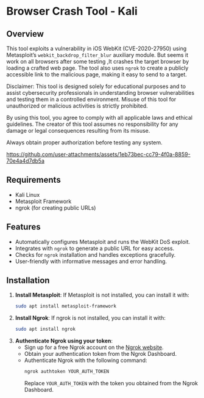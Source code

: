 # Browser Crash Tool - Kali

## Overview

This tool exploits a vulnerability in iOS WebKit (CVE-2020-27950) using Metasploit’s `webkit_backdrop_filter_blur` auxiliary module. But seems it work on all browsers after some testing ,It crashes the target browser by loading a crafted web page. The tool also uses `ngrok` to create a publicly accessible link to the malicious page, making it easy to send to a target.

Disclaimer:
This tool is designed solely for educational purposes and to assist cybersecurity professionals in understanding browser vulnerabilities and testing them in a controlled environment. Misuse of this tool for unauthorized or malicious activities is strictly prohibited.

By using this tool, you agree to comply with all applicable laws and ethical guidelines. The creator of this tool assumes no responsibility for any damage or legal consequences resulting from its misuse.

Always obtain proper authorization before testing any system.

https://github.com/user-attachments/assets/1eb73bec-cc79-4f0a-8859-70e4a4d7db5a

## Requirements

- Kali Linux
- Metasploit Framework
- ngrok (for creating public URLs)

## Features

- Automatically configures Metasploit and runs the WebKit DoS exploit.
- Integrates with `ngrok` to generate a public URL for easy access.
- Checks for `ngrok` installation and handles exceptions gracefully.
- User-friendly with informative messages and error handling.

## Installation

1. **Install Metasploit**: If Metasploit is not installed, you can install it with:
   ```bash
   sudo apt install metasploit-framework
2. **Install Ngrok**: If ngrok is not installed, you can install it with:
   ```bash
   sudo apt install ngrok

3. **Authenticate Ngrok using your token**:
   - Sign up for a free Ngrok account on the [Ngrok website](https://ngrok.com).
   - Obtain your authentication token from the Ngrok Dashboard.
   - Authenticate Ngrok with the following command:
     ```bash
     ngrok authtoken YOUR_AUTH_TOKEN
     ```
     Replace `YOUR_AUTH_TOKEN` with the token you obtained from the Ngrok Dashboard.
